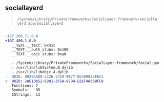 ## sociallayerd

> `/System/Library/PrivateFrameworks/SocialLayer.framework/sociallayerd.app/sociallayerd`

```diff

-107.300.71.0.0
+107.400.1.0.0
   __TEXT.__text: 0x41c
   __TEXT.__auth_stubs: 0x180
   __TEXT.__objc_stubs: 0xa0

   - /System/Library/PrivateFrameworks/SocialLayer.framework/SocialLayer
   - /usr/lib/libSystem.B.dylib
   - /usr/lib/libobjc.A.dylib
-  UUID: 89293AD0-3326-34C9-9B77-BD389833F6C1
+  UUID: 2AE13652-6081-3F5A-9734-E81F4A368FC8
   Functions: 7
   Symbols:   35
   CStrings:  11

```
